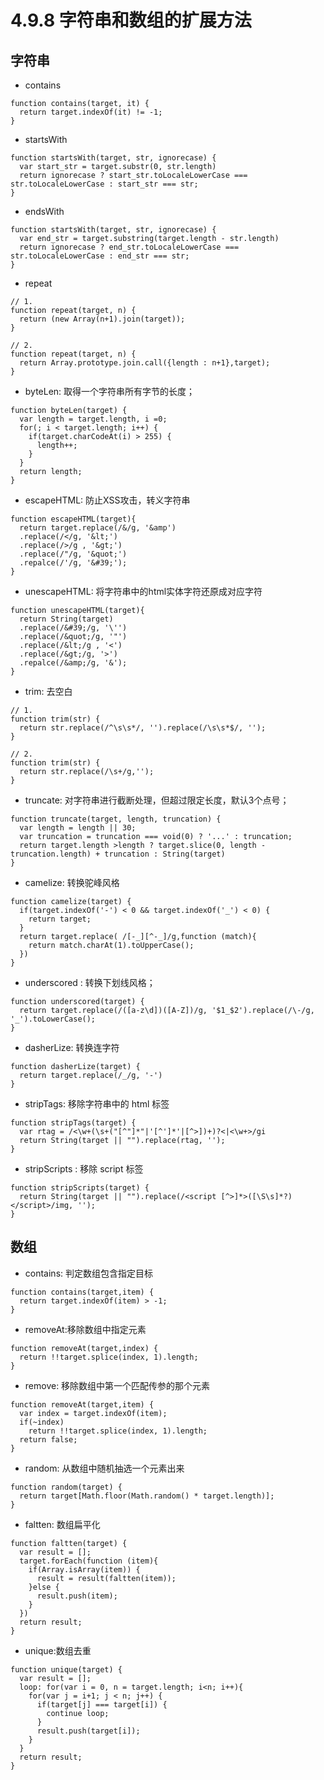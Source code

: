 # 4.9.8 字符串和数组的扩展方法


## 字符串
- contains
```
function contains(target, it) {
  return target.indexOf(it) != -1;
}
```

- startsWith

```
function startsWith(target, str, ignorecase) {
  var start_str = target.substr(0, str.length)
  return ignorecase ? start_str.toLocaleLowerCase === str.toLocaleLowerCase : start_str === str;
}
```

- endsWith

```
function startsWith(target, str, ignorecase) {
  var end_str = target.substring(target.length - str.length)
  return ignorecase ? end_str.toLocaleLowerCase === str.toLocaleLowerCase : end_str === str;
}
```
- repeat

```
// 1.
function repeat(target, n) {
  return (new Array(n+1).join(target));
}

// 2.
function repeat(target, n) {
  return Array.prototype.join.call({length : n+1},target);
}
```

- byteLen: 取得一个字符串所有字节的长度；

```
function byteLen(target) {
  var length = target.length, i =0;
  for(; i < target.length; i++) {
    if(target.charCodeAt(i) > 255) {
      length++;
    }
  }
  return length;
}
```

- escapeHTML: 防止XSS攻击，转义字符串


```
function escapeHTML(target){
  return target.replace(/&/g, '&amp')
  .replace(/</g, '&lt;')
  .replace(/>/g , '&gt;')
  .replace(/"/g, '&quot;')
  .repalce(/'/g, '&#39;');
}
```

- unescapeHTML: 将字符串中的html实体字符还原成对应字符

```
function unescapeHTML(target){
  return String(target)
  .replace(/&#39;/g, '\'')
  .replace(/&quot;/g, '"')
  .replace(/&lt;/g , '<')
  .replace(/&gt;/g, '>')
  .repalce(/&amp;/g, '&');
}
```

- trim: 去空白

```
// 1.
function trim(str) {
  return str.replace(/^\s\s*/, '').replace(/\s\s*$/, '');
}

// 2.
function trim(str) {
  return str.replace(/\s+/g,'');
}
```

- truncate: 对字符串进行截断处理，但超过限定长度，默认3个点号；

```
function truncate(target, length, truncation) {
  var length = length || 30;
  var truncation = truncation === void(0) ? '...' : truncation;
  return target.length >length ? target.slice(0, length - truncation.length) + truncation : String(target)
}
```

- camelize: 转换驼峰风格

```
function camelize(target) {
  if(target.indexOf('-') < 0 && target.indexOf('_') < 0) {
    return target;
  }
  return target.replace( /[-_][^-_]/g,function (match){
    return match.charAt(1).toUpperCase();
  })
}
```
- underscored : 转换下划线风格；
```
function underscored(target) {
  return target.replace(/([a-z\d])([A-Z])/g, '$1_$2').replace(/\-/g, '_').toLowerCase();
}
```

- dasherLize: 转换连字符

```
function dasherLize(target) {
  return target.replace(/_/g, '-')
}
```

- stripTags: 移除字符串中的 html 标签

```
function stripTags(target) {
  var rtag = /<\w+(\s+("[^"]*"|'[^']*'|[^>])+)?<|<\w+>/gi
  return String(target || "").replace(rtag, '');
}
```

- stripScripts : 移除 script 标签

```
function stripScripts(target) {
  return String(target || "").replace(/<script [^>]*>([\S\s]*?)</script>/img, '');
}
```

## 数组


- contains: 判定数组包含指定目标

```
function contains(target,item) {
  return target.indexOf(item) > -1;
}
```

- removeAt:移除数组中指定元素

```
function removeAt(target,index) {
  return !!target.splice(index, 1).length;
}
```


- remove: 移除数组中第一个匹配传参的那个元素

```
function removeAt(target,item) {
  var index = target.indexOf(item);
  if(~index)
    return !!target.splice(index, 1).length;
  return false;
}
```

- random: 从数组中随机抽选一个元素出来

```
function random(target) {
  return target[Math.floor(Math.random() * target.length)];
}
```

- faltten: 数组扁平化

```
function faltten(target) {
  var result = [];
  target.forEach(function (item){
    if(Array.isArray(item)) {
      result = result(faltten(item));
    }else {
      result.push(item);
    }
  })
  return result;
}
```


- unique:数组去重

```
function unique(target) {
  var result = [];
  loop: for(var i = 0, n = target.length; i<n; i++){
    for(var j = i+1; j < n; j++) {
      if(target[j] === target[i]) {
        continue loop;
      }
      result.push(target[i]);
    }
  }
  return result;
}
```
